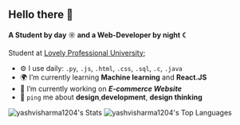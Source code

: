 ## Hello there 👋

#### A Student by day ☼ and a Web-Developer by night ☾

Student at [Lovely Professional University](https://www.lpu.in/);<br>

- ⚙️ I use daily: `.py`, `.js`, `.html`, `.css`, `.sql`, `.c`, `.java`
- 🌍 I’m currently learning **Machine learning** and **React.JS**
- 💅 I’m currently working on ***E-commerce Website***
- 💬 `ping` me about **design**,**development**, **design thinking**


![yashvisharma1204's Stats](https://github-readme-stats.vercel.app/api?username=yashvisharma1204&theme=nightowl&show_icons=true&hide_border=true&count_private=true)            ![yashvisharma1204's Top Languages](https://github-readme-stats.vercel.app/api/top-langs/?username=yashvisharma1204&theme=nightowl&show_icons=true&hide_border=true&layout=compact)
